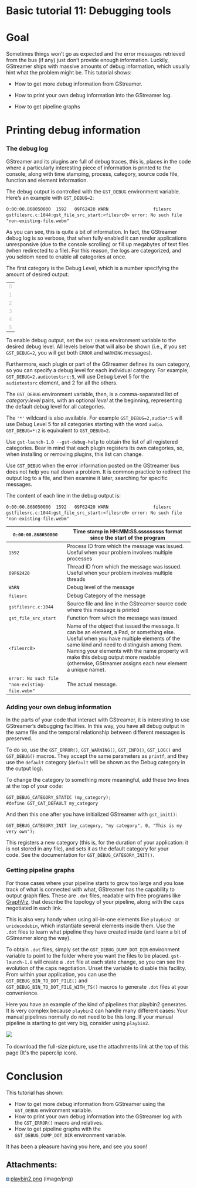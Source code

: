 # Basic tutorial 11: Debugging tools

# Goal

Sometimes things won’t go as expected and the error messages retrieved
from the bus (if any) just don’t provide enough information. Luckily,
GStreamer ships with massive amounts of debug information, which usually
hint what the problem might be. This tutorial shows:

  - How to get more debug information from GStreamer.

  - How to print your own debug information into the GStreamer log.

  - How to get pipeline graphs

# Printing debug information

### The debug log

GStreamer and its plugins are full of debug traces, this is, places in
the code where a particularly interesting piece of information is
printed to the console, along with time stamping, process, category,
source code file, function and element information.

The debug output is controlled with the `GST_DEBUG` environment
variable. Here’s an example with
`GST_DEBUG=2`:

```
0:00:00.868050000  1592   09F62420 WARN                 filesrc gstfilesrc.c:1044:gst_file_src_start:<filesrc0> error: No such file "non-existing-file.webm"
```

As you can see, this is quite a bit of information. In fact, the
GStreamer debug log is so verbose, that when fully enabled it can render
applications unresponsive (due to the console scrolling) or fill up
megabytes of text files (when redirected to a file). For this reason,
the logs are categorized, and you seldom need to enable all categories
at once.

The first category is the Debug Level, which is a number specifying the
amount of desired output:

<table>
<tbody>
<tr class="odd">
<td><span style="color: rgb(192,192,192);">0</span></td>
</tr>
<tr class="even">
<td><span style="color: rgb(192,192,192);">1</span></td>
</tr>
<tr class="odd">
<td><span style="color: rgb(192,192,192);">2</span></td>
</tr>
<tr class="even">
<td><span style="color: rgb(192,192,192);">3</span></td>
</tr>
<tr class="odd">
<td><span style="color: rgb(192,192,192);">4</span></td>
</tr>
<tr class="even">
<td><span style="color: rgb(192,192,192);">5</span></td>
</tr>
</tbody>
</table>

To enable debug output, set the `GST_DEBUG` environment variable to the
desired debug level. All levels below that will also be shown (i.e., if
you set `GST_DEBUG=2`, you will get both `ERROR` and
`WARNING` messages).

Furthermore, each plugin or part of the GStreamer defines its own
category, so you can specify a debug level for each individual category.
For example, `GST_DEBUG=2,audiotestsrc:5`, will use Debug Level 5 for
the `audiotestsrc` element, and 2 for all the others.

The `GST_DEBUG` environment variable, then, is a comma-separated list of
*category*:*level* pairs, with an optional *level* at the beginning,
representing the default debug level for all categories.

The `'*'` wildcard is also available. For example
`GST_DEBUG=2,audio*:5` will use Debug Level 5 for all categories
starting with the word `audio`. `GST_DEBUG=*:2` is equivalent to
`GST_DEBUG=2`.

Use `gst-launch-1.0 --gst-debug-help` to obtain the list of all
registered categories. Bear in mind that each plugin registers its own
categories, so, when installing or removing plugins, this list can
change.

Use `GST_DEBUG` when the error information posted on the GStreamer bus
does not help you nail down a problem. It is common practice to redirect
the output log to a file, and then examine it later, searching for
specific messages.

The content of each line in the debug output
is:

```
0:00:00.868050000  1592   09F62420 WARN                 filesrc gstfilesrc.c:1044:gst_file_src_start:<filesrc0> error: No such file "non-existing-file.webm"
```

<table>
<thead>
<tr class="header">
<th><code>0:00:00.868050000</code></th>
<th>Time stamp in HH:MM:SS.sssssssss format since the start of the program</th>
</tr>
</thead>
<tbody>
<tr class="odd">
<td><code>1592</code></td>
<td>Process ID from which the message was issued. Useful when your problem involves multiple processes</td>
</tr>
<tr class="even">
<td><code>09F62420</code></td>
<td><span>Thread ID from which the message was issued. Useful when your problem involves multiple threads</span></td>
</tr>
<tr class="odd">
<td><code>WARN</code></td>
<td>Debug level of the message</td>
</tr>
<tr class="even">
<td><code>filesrc</code></td>
<td>Debug Category of the message</td>
</tr>
<tr class="odd">
<td><code>gstfilesrc.c:1044</code></td>
<td>Source file and line in the GStreamer source code where this message is printed</td>
</tr>
<tr class="even">
<td><code>gst_file_src_start</code></td>
<td>Function from which the message was issued</td>
</tr>
<tr class="odd">
<td><code>&lt;filesrc0&gt;</code></td>
<td>Name of the object that issued the message. It can be an element, a Pad, or something else. Useful when you have multiple elements of the same kind and need to distinguish among them. Naming your elements with the name property will make this debug output more readable (otherwise, GStreamer assigns each new element a unique name).</td>
</tr>
<tr class="even">
<td><code>error: No such file &quot;non-existing-file.webm&quot;</code></td>
<td>The actual message.</td>
</tr>
</tbody>
</table>

### Adding your own debug information

In the parts of your code that interact with GStreamer, it is
interesting to use GStreamer’s debugging facilities. In this way, you
have all debug output in the same file and the temporal relationship
between different messages is preserved.

To do so, use the `GST_ERROR()`, `GST_WARNING()`, `GST_INFO()`,
`GST_LOG()` and `GST_DEBUG()` macros. They accept the same parameters as
`printf`, and they use the `default` category (`default` will be shown
as the Debug category in the output log).

To change the category to something more meaningful, add these two lines
at the top of your code:

``` lang=c
GST_DEBUG_CATEGORY_STATIC (my_category);
#define GST_CAT_DEFAULT my_category
```

And then this one after you have initialized GStreamer with
`gst_init()`:

``` lang=c
GST_DEBUG_CATEGORY_INIT (my_category, "my category", 0, "This is my very own");
```

This registers a new category (this is, for the duration of your
application: it is not stored in any file), and sets it as the default
category for your code. See the documentation
for `GST_DEBUG_CATEGORY_INIT()`.

### Getting pipeline graphs

For those cases where your pipeline starts to grow too large and you
lose track of what is connected with what, GStreamer has the capability
to output graph files. These are `.dot` files, readable with free
programs like [GraphViz](http://www.graphviz.org), that describe the
topology of your pipeline, along with the caps negotiated in each link.

This is also very handy when using all-in-one elements like `playbin2`
 or `uridecodebin`, which instantiate several elements inside them. Use
the `.dot` files to learn what pipeline they have created inside (and
learn a bit of GStreamer along the way).

To obtain `.dot` files, simply set
the `GST_DEBUG_DUMP_DOT_DIR` environment variable to point to the
folder where you want the files to be placed. `gst-launch-1.0` will create
a `.dot` file at each state change, so you can see the evolution of the
caps negotiation. Unset the variable to disable this facility. From
within your application, you can use the
`GST_DEBUG_BIN_TO_DOT_FILE()` and
`GST_DEBUG_BIN_TO_DOT_FILE_WITH_TS()` macros to generate `.dot` files
at your convenience.

Here you have an example of the kind of pipelines that playbin2
generates. It is very complex because `playbin2` can handle many
different cases: Your manual pipelines normally do not need to be this
long. If your manual pipeline is starting to get very big, consider
using `playbin2`.

![](attachments/327830/2424840.png)

To download the full-size picture, use the attachments link at the top
of this page (It's the paperclip icon).

# Conclusion

This tutorial has shown:

  - How to get more debug information from GStreamer using the
    `GST_DEBUG` environment variable.
  - How to print your own debug information into the GStreamer log with
    the `GST_ERROR()` macro and relatives.
  - How to get pipeline graphs with the
    `GST_DEBUG_DUMP_DOT_DIR` environment variable.

It has been a pleasure having you here, and see you soon\!

## Attachments:

![](images/icons/bullet_blue.gif)
[playbin2.png](attachments/327830/2424840.png) (image/png)
